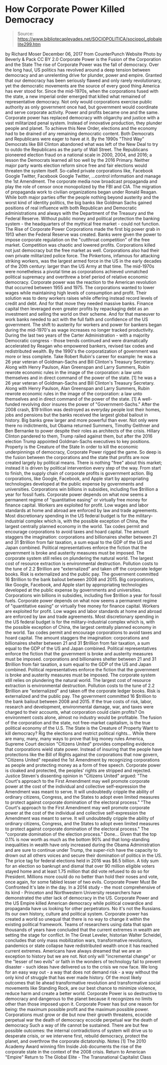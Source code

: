 # How Corporate Power Killed Democracy

> Source: https://www.bibliotecapleyades.net/SOCIOPOLITICA/sociopol_globalelite299.htm

by Richard Moser December 06, 2017
from CounterPunch Website
Photo by Beverly & Pack
CC BY 2.0
Corporate Power is the Fusion of the Corporation and the State The rise of Corporate Power was the fall of democracy.
Over the long haul, US politics has revolved around a deep tension between democracy and an unrelenting drive for plunder, power and empire.
Granted that our democracy has been seriously flawed and only rarely revolutionary, yet the democratic movements are the source of every good thing America has ever stood for. Since the mid-1970s, when the corporations fused with the state, a new imperial order emerged that killed what remained of representative democracy. Not only would corporations exercise public authority as only government once had, but government would coordinate and serve corporate activity.
Power and profits became one and the same. Corporate power has replaced democracy with oligarchy and justice with a vast militarized penal system.
Instead of innovative production, they plunder people and planet. To achieve this New Order, elections and the economy had to be drained of any remaining democratic content. Both Democrats and Republicans were eager to have at it.
By the 1990s "Third Way" Democrats like Bill Clinton abandoned what was left of the New Deal to try to outdo the Republicans as the party of Wall Street.
The Republicans pioneered election fraud on a national scale in 2000, 2004, and 2016; a lesson the Democrats learned all too well by the 2016 Primary.
Neither major party wants election reform since free and fair elections would threaten the system itself.
So-called private corporations like,
Facebook Google Twitter,
Facebook
Google
Twitter,
...control information and manage the 1st Amendment.
The corporate media now broadcast propaganda and play the role of censor once monopolized by the FBI and CIA.
The migration of propaganda work to civilian organizations began under Ronald Reagan.
While both major parties offer the people nothing beyond austerity and the worst kind of identity politics, the big banks like Goldman Sachs gained positions of real influence with both Republican and Democratic administrations and always with the Department of the Treasury and the Federal Reserve.
Without public money and political protection the banking system - the headquarters of the mythical free market - could not function.
The Rise of Corporate Power
Corporations made the first big power grab in 1913 when the Federal Reserve was created.
Banks were given the power to impose corporate regulation on the "cutthroat competition" of the free market. Competition was chaotic and lowered profits. Corporations killed not just democracy but the free market as well.
Corporations also had their own private militarized police force.
The Pinkertons, infamous for attacking striking workers, was the largest armed force in the US in the early decades of the 20th century:
larger than the US Army at that time.
The mid-1970s were nonetheless a pivotal time as corporations achieved unmatched political supremacy and overthrew a brief period of relative economic democracy.
Corporate power was the reaction to the American revolution that occurred between 1955 and 1975.
The corporations wanted to lower wages while maintaining high levels of consumption and profit. Their solution was to deny workers raises while offering instead record levels of credit and debt.
And for that move they needed massive banks.
Finance capital then leveraged even greater profits by repackaging debt as an investment and selling the world on their scheme. And for that maneuver to work banks needed to act with the full faith and confidence of the US government.
The shift to austerity for workers and power for bankers began during the mid-1970's as wage increases no longer tracked productivity.
During the last two years of the Carter Administration - with a majority Democratic congress - those trends continued and were dramatically accelerated by Reagan who empowered bankers, revised tax codes and redistributed wealth.
By the 1990's the corporatization of government was more or less complete.
Take Robert Rubin's career for example:
he was a 26 year veteran of Goldman-Sachs and Bill Clinton's Treasury Secretary. Along with Henry Paulson, Alan Greenspan and Larry Summers, Rubin rewrote economic rules in the image of the corporation: a law unto themselves and in direct command of the power of the state. [1]
he was a 26 year veteran of Goldman-Sachs and Bill Clinton's Treasury Secretary.
Along with Henry Paulson, Alan Greenspan and Larry Summers, Rubin rewrote economic rules in the image of the corporation: a law unto themselves and in direct command of the power of the state. [1]
A well-funded revolving door insures the power of "Government-Sachs."
After the 2008 crash, $19 trillion was destroyed as everyday people lost their homes, jobs and pensions but the banks received the largest global bailout in history.
Big banks grew larger and more powerful than ever.
Not only were there no indictments, but Obama returned Summers, Timothy Geithner and Ben Bernanke to power despite their roles as architects of the crisis.
Hillary Clinton pandered to them, Trump railed against them, but after the 2016 election Trump appointed Goldman-Sachs executives to key positions.
Property is the Creature of the State
In order to kill the economic underpinnings of democracy, Corporate Power rigged the game.
So deep is the fusion between the corporations and the state that profits are now created largely by political means. There is nothing "free" about this market; instead it is driven by political intervention every step of the way.
From start to finish, the supply chain of corporate profits is government action.
Big corporations, like Google, Facebook, and Apple start by appropriating technologies developed at the public expense by governments and universities. Corporations win billions in subsidies, including five $trillion a year for fossil fuels. Corporate power depends on what now seems a permanent regime of "quantitative easing" or virtually free money for finance capital. Workers are exploited for profit. Low wages and labor standards at home and abroad are enforced by law and trade agreements. Most discretionary spending in the US federal budget is for the military-industrial complex which is, with the possible exception of China, the largest centrally planned economy in the world. Tax codes permit and encourage corporations to avoid taxes and hoard capital. The amount staggers the imagination: corporations and billionaires shelter between 21 and 31 $trillion from fair taxation, a sum equal to the GDP of the US and Japan combined. Political representatives enforce the fiction that the government is broke and austerity measures must be imposed. The corporate system still relies on plundering the natural world. The largest cost of resource extraction is environmental destruction. Pollution costs to the tune of 2.2 $trillion are "externalized" and taken off the corporate ledger books. Risk is externalized and the public pay. The government committed 16 $trillion to the bank bailout between 2008 and 2015.
Big corporations, like Google, Facebook, and Apple start by appropriating technologies developed at the public expense by governments and universities.
Corporations win billions in subsidies, including five $trillion a year for fossil fuels. Corporate power depends on what now seems a permanent regime of "quantitative easing" or virtually free money for finance capital.
Workers are exploited for profit. Low wages and labor standards at home and abroad are enforced by law and trade agreements.
Most discretionary spending in the US federal budget is for the military-industrial complex which is, with the possible exception of China, the largest centrally planned economy in the world.
Tax codes permit and encourage corporations to avoid taxes and hoard capital.
The amount staggers the imagination:
corporations and billionaires shelter between 21 and 31 $trillion from fair taxation, a sum equal to the GDP of the US and Japan combined. Political representatives enforce the fiction that the government is broke and austerity measures must be imposed.
corporations and billionaires shelter between 21 and 31 $trillion from fair taxation, a sum equal to the GDP of the US and Japan combined.
Political representatives enforce the fiction that the government is broke and austerity measures must be imposed.
The corporate system still relies on plundering the natural world.
The largest cost of resource extraction is environmental destruction. Pollution costs to the tune of 2.2 $trillion are "externalized" and taken off the corporate ledger books.
Risk is externalized and the public pay. The government committed 16 $trillion to the bank bailout between 2008 and 2015.
If the true costs of risk, labor, research and development, environmental damage, war, and taxes were charged to their accounts, what corporation could claim profits?
On environment costs alone, almost no industry would be profitable.
The fusion of the corporation and the state, not free-market capitalism, is the true political economy of the U.S.
The State is the Creature of Property
Want to kill democracy? Rig the elections and restrict political rights...
While there are many, many, many ways to prove that big money rules America, Supreme Court decision "Citizens United" provides compelling evidence that corporations wield state power.
Instead of insuring that the people have protections like the Bill of Rights against the corporations that now govern, "Citizens United" repealed the 1st Amendment by recognizing corporations as people and protecting money as a form of free speech.
Corporate power is cloaked and protected, the peoples' rights are stripped and rejected.
Justice Steven's dissenting opinion in "Citizens United" argued:
"The Court's approach to the First Amendment may well promote corporate power at the cost of the individual and collective self-expression the Amendment was meant to serve. It will undoubtedly cripple the ability of ordinary citizens, Congress, and the States to adopt even limited measures to protect against corporate domination of the electoral process."
"The Court's approach to the First Amendment may well promote corporate power at the cost of the individual and collective self-expression the Amendment was meant to serve.
It will undoubtedly cripple the ability of ordinary citizens, Congress, and the States to adopt even limited measures to protect against corporate domination of the electoral process."
The "corporate domination of the election process." Done...
Given that the top 0.1% is now worth as much as the bottom 90% and that long-standing inequalities in wealth have only increased during the Obama Administration and are sure to continue under Trump, the super-rich have the capacity to drown out all others voices and secure their domination of politics in the US.
The price tag for federal elections held in 2016 was $6.5 billion.
A tidy sum for an election so bankrupt and dismal that over 90 million eligible voters stayed home and at least 1.75 million that did vote refused to do so for President.
Millions more could do no better than hold their noses and vote, once again, for some fabled lesser of two evils.
Corporate Power Must Be Confronted
It's late in the day.
In a 2014 study - the most comprehensive of its kind - Princeton and Northwestern University researchers have demonstrated the utter lack of democracy in the US.
Corporate Power and the US Empire killed American democracy while political cowardice and propaganda have us looking for other perpetrators.
No it's not the Russians. Its our own history, culture and political system.
Corporate power has created a world so unequal that there is no way to change it within the existing political framework. Teams of researchers using data that span thousands of years have concluded that the current extremes in wealth are setting the stage for conflict.
In The Great Leveler, historian Walter Scheidel, concludes that only mass mobilization wars, transformative revolutions, pandemics or state collapse have redistributed wealth once it has reached current extremes.
Americans have always dreamed that we are an exception to history but we are not.
Not only will "incremental change" or the "lesser of two evils" or faith in the wonders of technology fail to prevent disaster - such ideas have delivered us to the crisis we now face.
We long for an easy way out - a way that does not demand risk - a way without the only kind of struggle that has ever made history.
Of the most likely outcomes that lie ahead transformative revolution and transformative social movements like Standing Rock, are our best chance to minimize violence, reduce harm and create a better world.
Corporate Power is so destructive to democracy and dangerous to the planet because it recognizes no limits other than those imposed upon it. Corporate Power has but one reason for being: the maximum possible profit and the maximum possible power.
Corporations must grow or die but now their growth threatens,
ecocide perpetual war the death of democracy
ecocide
perpetual war
the death of democracy
Such a way of life cannot be sustained.
There are but few possible outcomes:
the internal contradictions of system will drive us to desperate crisis, or we intervene first, rebuild democracy, protect the planet, and overthrow the corporate dictatorship.
Notes
[1] The 2010 Academy Award winning film Inside Job documents the rise of the corporate state in the context of the 2008 crisis.
Return to American "Empire"
Return to The Global Elite - The Transnational Capitalist Class
